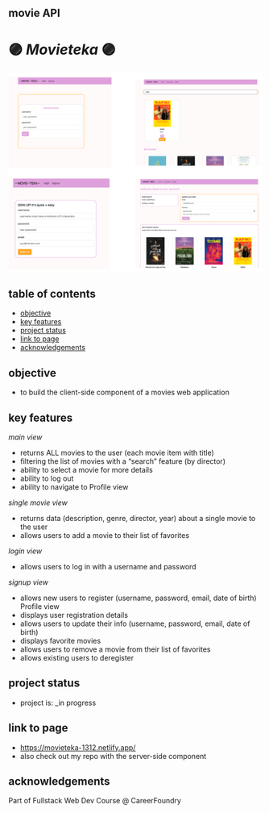 ##  movie API
# :purple_circle: *Movieteka* :purple_circle:

![deployed app](./img/deployed_movieteka.png?raw=true "collage of deployed app")

## table of contents
* [objective](#objective)
* [key features](#key-features)
* [project status](#project-status)
* [link to page](#link-to-page)
* [acknowledgements](#acknowledgements)

## objective
- to build the client-side component of a movies web application 

## key features
*main view*
- returns ALL movies to the user (each movie item with title)
- filtering the list of movies with a “search” feature (by director)
- ability to select a movie for more details
- ability to log out
- ability to navigate to Profile view

*single movie view*
- returns data (description, genre, director, year) about a single movie to the user
- allows users to add a movie to their list of favorites

*login view*
- allows users to log in with a username and password

*signup view*
- allows new users to register (username, password, email, date of birth)
Profile view
- displays user registration details
- allows users to update their info (username, password, email, date of birth)
- displays favorite movies
- allows users to remove a movie from their list of favorites
- allows existing users to deregister

## project status
- project is: _in progress

## link to page
- https://movieteka-1312.netlify.app/
- also check out my repo with the server-side component 

## acknowledgements
Part of Fullstack Web Dev Course @ CareerFoundry
